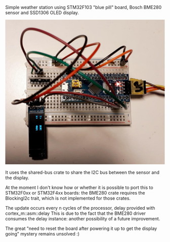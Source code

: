 Simple weather station using STM32F103 "blue pill" board,
Bosch BME280 sensor and SSD1306 OLED display.

![weather station](bme280ssd1306stm32f1.jpg)



It uses the shared-bus crate to share the I2C bus between the sensor and the display.

At the moment I don't know how or whether it is possible to port this to STM32F0xx or STM32F4xx boards:
the BME280 crate requires the BlockingI2c trait, which is not implemented for those crates.

The update occurs every n cycles of the processor, delay provided with cortex_m::asm::delay
This is due to the fact that the BME280 driver consumes the delay instance: another possibility of a future improvement.

The great "need to reset the board after powering it up to get the display going" mystery remains unsolved :)

